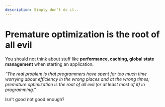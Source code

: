 ```yaml
---
description: Simply don't do it..
---
```


# Premature optimization is the root of all evil

You should not think about stuff like **performance, caching, global state management** when starting an application.

_“The real problem is that programmers have spent far too much time worrying about efficiency in the wrong places and at the wrong times; premature optimization is the root of all evil \(or at least most of it\) in programming.”_

Isn't good not good enough?

